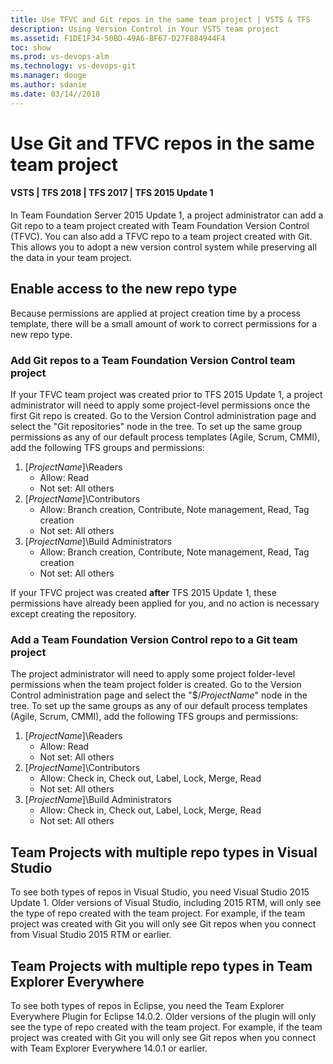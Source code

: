 ```yaml
---
title: Use TFVC and Git repos in the same team project | VSTS & TFS
description: Using Version Control in Your VSTS team project
ms.assetid: F1DE1F34-50BD-49A6-BF67-D27F884944F4
toc: show
ms.prod: vs-devops-alm
ms.technology: vs-devops-git 
ms.manager: douge
ms.author: sdanie
ms.date: 03/14//2018 
---
```

[//]: # (monikerRange: '>= tfs-2015')

#  Use Git and TFVC repos in the same team project
#### VSTS | TFS 2018 | TFS 2017 | TFS 2015 Update 1

In Team Foundation Server 2015 Update 1, a project administrator can add a Git repo to a team project created with Team Foundation Version Control (TFVC). You can also add a TFVC repo to a team project created with Git. This allows you to adopt a new version control system while preserving all the data in your team project. 

## Enable access to the new repo type

Because permissions are applied at project creation time by a process template, there will be a small amount of work to correct permissions for a new repo type.

### Add Git repos to a Team Foundation Version Control team project

If your TFVC team project was created prior to TFS 2015 Update 1, a project administrator will need to apply some project-level permissions once the first Git repo is created. Go to the Version Control administration page and select the "Git repositories" node in the tree. To set up the same group permissions as any of our default process templates (Agile, Scrum, CMMI), add the following TFS groups and permissions:

1. [_ProjectName_]\Readers
	- Allow: Read
	- Not set: All others
2. [_ProjectName_]\Contributors
	- Allow: Branch creation, Contribute, Note management, Read, Tag creation
	- Not set: All others
3. [_ProjectName_]\Build Administrators
	- Allow: Branch creation, Contribute, Note management, Read, Tag creation
	- Not set: All others

If your TFVC project was created **after** TFS 2015 Update 1, these permissions have already been applied for you, and no action is necessary except creating the repository.

### Add a Team Foundation Version Control repo to a Git team project

The project administrator will need to apply some project folder-level permissions when the team project folder is created. Go to the Version Control administration page and select the "$/_ProjectName_" node in the tree. To set up the same groups as any of our default process templates (Agile, Scrum, CMMI), add the following TFS groups and permissions:

1. [_ProjectName_]\Readers
	- Allow: Read
	- Not set: All others
2. [_ProjectName_]\Contributors
	- Allow: Check in, Check out, Label, Lock, Merge, Read
	- Not set: All others
3. [_ProjectName_]\Build Administrators
	- Allow: Check in, Check out, Label, Lock, Merge, Read
	- Not set: All others

## Team Projects with multiple repo types in Visual Studio

To see both types of repos in Visual Studio, you need Visual Studio 2015 Update 1. Older versions of Visual Studio, including 2015 RTM, will only see the type of repo created with the team project. For example, if the team project was created with Git you will only see Git repos when you connect from Visual Studio 2015 RTM or earlier.

## Team Projects with multiple repo types in Team Explorer Everywhere

To see both types of repos in Eclipse, you need the Team Explorer Everywhere Plugin for Eclipse 14.0.2. Older versions of the plugin will only see the type of repo created with the team project. For example, if the team project was created with Git you will only see Git repos when you connect with Team Explorer Everywhere 14.0.1 or earlier.